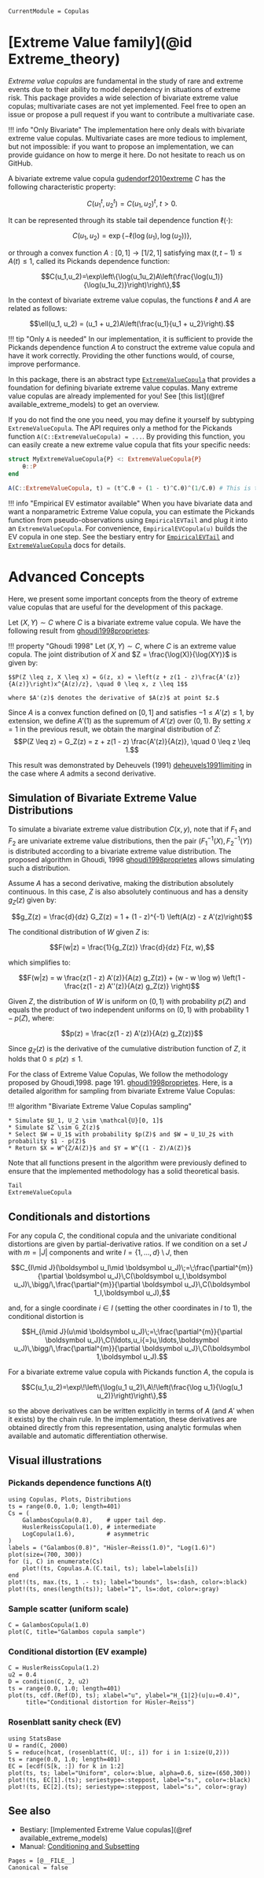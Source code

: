 ```@meta
CurrentModule = Copulas
```

# [Extreme Value family](@id Extreme_theory)

*Extreme value copulas* are fundamental in the study of rare and extreme events due to their ability to model dependency in situations of extreme risk. This package provides a wide selection of bivariate extreme value copulas; multivariate cases are not yet implemented. Feel free to open an issue or propose a pull request if you want to contribute a multivariate case. 

!!! info "Only Bivariate"
    The implementation here only deals with bivariate extreme value copulas. Multivariate cases are more tedious to implement, but not impossible: if you want to propose an implementation, we can provide guidance on how to merge it here. Do not hesitate to reach us on GitHub.

A bivariate extreme value copula [gudendorf2010extreme](@cite) $C$ has the following characteristic property:

$$C(u_1^t, u_2^t) = C(u_1, u_2)^t, \; t > 0.$$

It can be represented through its stable tail dependence function $\ell(\cdot)$:

$$C(u_1, u_2) = \exp\{-\ell(\log(u_1), \log(u_2))\},$$

or through a convex function $A: [0,1] \to [1/2, 1]$ satisfying $\max(t, t-1)\leq A(t) \leq 1,$ called its Pickands dependence function:

$$C(u_1,u_2)=\exp\left\{\log(u_1u_2)A\left(\frac{\log(u_1)}{\log(u_1u_2)}\right)\right\},$$

In the context of bivariate extreme value copulas, the functions $\ell$ and $A$ are related as follows:

$$\ell(u_1, u_2) = (u_1 + u_2)A\left(\frac{u_1}{u_1 + u_2}\right).$$

!!! tip "Only `A` is needed"
    In our implementation, it is sufficient to provide the Pickands dependence function $A$ to construct the extreme value copula and have it work correctly. Providing the other functions would, of course, improve performance.

In this package, there is an abstract type [`ExtremeValueCopula`](@ref) that provides a foundation for defining bivariate extreme value copulas. Many extreme value copulas are already implemented for you! See [this list](@ref available_extreme_models) to get an overview.

If you do not find the one you need, you may define it yourself by subtyping `ExtremeValueCopula`. The API requires only a method for the Pickands function `A(C::ExtremeValueCopula) = ...`. By providing this function, you can easily create a new extreme value copula that fits your specific needs:

```julia
struct MyExtremeValueCopula{P} <: ExtremeValueCopula{P}
    θ::P
end

A(C::ExtremeValueCopula, t) = (t^C.θ + (1 - t)^C.θ)^(1/C.θ) # This is the Pickands function of the Logistic (Gumbel) Copula
```

!!! info "Empirical EV estimator available"
    When you have bivariate data and want a nonparametric Extreme Value copula, you can estimate the Pickands function from pseudo-observations using `EmpiricalEVTail` and plug it into an `ExtremeValueCopula`. For convenience, `EmpiricalEVCopula(u)` builds the EV copula in one step. See the bestiary entry for [`EmpiricalEVTail`](@ref) and [`ExtremeValueCopula`](@ref) docs for details.

# Advanced Concepts

Here, we present some important concepts from the theory of extreme value copulas that are useful for the development of this package.

Let $(X,Y) \sim C$ where $C$ is a bivariate extreme value copula. We have the following result from [ghoudi1998proprietes](@cite):

!!! property "Ghoudi 1998"
    Let $(X, Y) \sim C$, where $C$ is an extreme value copula. The joint distribution of $X$ and $Z = \frac{\log(X)}{\log(XY)}$ is given by:

    $$P(Z \leq z, X \leq x) = G(z, x) = \left(z + z(1 - z)\frac{A'(z)}{A(z)}\right)x^{A(z)/z}, \quad 0 \leq x, z \leq 1$$

    where $A'(z)$ denotes the derivative of $A(z)$ at point $z.$

Since $A$ is a convex function defined on $[0, 1]$ and satisfies $-1 \leq A'(z) \leq 1$, by extension, we define $A'(1)$ as the supremum of $A'(z)$ over $(0, 1)$. By setting $x = 1$ in the previous result, we obtain the marginal distribution of $Z$:
$$P(Z \leq z) = G_Z(z) = z + z(1 - z) \frac{A'(z)}{A(z)}, \quad 0 \leq z \leq 1.$$

This result was demonstrated by Deheuvels (1991) [deheuvels1991limiting](@cite) in the case where $A$ admits a second derivative.


## Simulation of Bivariate Extreme Value Distributions

To simulate a bivariate extreme value distribution $C(x, y)$, note that if $F_1$ and $F_2$ are univariate extreme value distributions, then the pair $(F_1^{-1}(X), F_2^{-1}(Y))$ is distributed according to a bivariate extreme value distribution. The proposed algorithm in Ghoudi, 1998 [ghoudi1998proprietes](@cite) allows simulating such a distribution.

Assume $A$ has a second derivative, making the distribution absolutely continuous. In this case, $Z$ is also absolutely continuous and has a density $g_Z(z)$ given by:

$$g_Z(z) = \frac{d}{dz} G_Z(z) = 1 + (1 - z)^{-1} \left(A(z) - z A'(z)\right)$$

The conditional distribution of $W$ given $Z$ is:

$$F(w|z) = \frac{1}{g_Z(z)} \frac{d}{dz} F(z, w),$$ 

which simplifies to:

$$F(w|z) = w \frac{z(1 - z) A'(z)}{A(z) g_Z(z)} + (w - w \log w) \left(1 - \frac{z(1 - z) A''(z)}{A(z) g_Z(z)} \right)$$

Given $Z$, the distribution of $W$ is uniform on $(0, 1)$ with probability $p(Z)$ and equals the product of two independent uniforms on $(0, 1)$ with probability $1 - p(Z)$, where:

$$p(z) = \frac{z(1 - z) A'(z)}{A(z) g_Z(z)}$$

Since $g_Z(z)$ is the derivative of the cumulative distribution function of $Z$, it holds that $0 \leq p(z) \leq 1$.

For the class of Extreme Value Copulas, We follow the methodology proposed by Ghoudi,1998. page 191. [ghoudi1998proprietes](@cite). Here, is a detailed algorithm for sampling from bivariate Extreme Value Copulas:

!!! algorithm "Bivariate Extreme Value Copulas sampling"

    * Simulate $U_1, U_2 \sim \mathcal{U}[0, 1]$
    * Simulate $Z \sim G_Z(z)$
    * Select $W = U_1$ with probability $p(Z)$ and $W = U_1U_2$ with probability $1 - p(Z)$
    * Return $X = W^{Z/A(Z)}$ and $Y = W^{(1 - Z)/A(Z)}$  

Note that all functions present in the algorithm were previously defined to ensure that the implemented methodology has a solid theoretical basis.

```@docs
Tail
ExtremeValueCopula
```

## Conditionals and distortions

For any copula $C$, the conditional copula and the univariate conditional distortions are given by partial-derivative ratios. If we condition on a set $J$ with $m=|J|$ components and write $I=\{1,\dots,d\}\setminus J$, then

$$C_{I\mid J}(\boldsymbol u_I\mid \boldsymbol u_J)\;=\;\frac{\partial^{m}}{\partial \boldsymbol u_J}\,C(\boldsymbol u_I,\boldsymbol u_J)\,\bigg/\,\frac{\partial^{m}}{\partial \boldsymbol u_J}\,C(\boldsymbol 1_I,\boldsymbol u_J),$$

and, for a single coordinate $i\in I$ (setting the other coordinates in $I$ to 1), the conditional distortion is

$$H_{i\mid J}(u\mid \boldsymbol u_J)\;=\;\frac{\partial^{m}}{\partial \boldsymbol u_J}\,C(\ldots,u_i{=}u,\ldots,\boldsymbol u_J)\,\bigg/\,\frac{\partial^{m}}{\partial \boldsymbol u_J}\,C(\boldsymbol 1,\boldsymbol u_J).$$

For a bivariate extreme value copula with Pickands function $A$, the copula is

$$C(u_1,u_2)=\exp\!\left\{\log(u_1 u_2)\,A\!\left(\frac{\log u_1}{\log(u_1 u_2)}\right)\right\},$$

so the above derivatives can be written explicitly in terms of $A$ (and $A'$ when it exists) by the chain rule. In the implementation, these derivatives are obtained directly from this representation, using analytic formulas when available and automatic differentiation otherwise.

## Visual illustrations

### Pickands dependence functions A(t)

```@example 1
using Copulas, Plots, Distributions
ts = range(0.0, 1.0; length=401)
Cs = (
    GalambosCopula(0.8),    # upper tail dep.
    HuslerReissCopula(1.0), # intermediate
    LogCopula(1.6),         # asymmetric
)
labels = ("Galambos(0.8)", "Hüsler–Reiss(1.0)", "Log(1.6)")
plot(size=(700, 300))
for (i, C) in enumerate(Cs)
    plot!(ts, Copulas.A.(C.tail, ts); label=labels[i])
end
plot!(ts, max.(ts, 1 .- ts); label="bounds", ls=:dash, color=:black)
plot!(ts, ones(length(ts)); label="1", ls=:dot, color=:gray)
```

### Sample scatter (uniform scale)

```@example 1
C = GalambosCopula(1.0)
plot(C, title="Galambos copula sample")
```

### Conditional distortion (EV example)

```@example 1
C = HuslerReissCopula(1.2)
u2 = 0.4
D = condition(C, 2, u2)
ts = range(0.0, 1.0; length=401)
plot(ts, cdf.(Ref(D), ts); xlabel="u", ylabel="H_{1|2}(u|u₂=0.4)",
     title="Conditional distortion for Hüsler–Reiss")
```

### Rosenblatt sanity check (EV)

```@example 1
using StatsBase
U = rand(C, 2000)
S = reduce(hcat, (rosenblatt(C, U[:, i]) for i in 1:size(U,2)))
ts = range(0.0, 1.0; length=401)
EC = [ecdf(S[k, :]) for k in 1:2]
plot(ts, ts; label="Uniform", color=:blue, alpha=0.6, size=(650,300))
plot!(ts, EC[1].(ts); seriestype=:steppost, label="s₁", color=:black)
plot!(ts, EC[2].(ts); seriestype=:steppost, label="s₂", color=:gray)
```

## See also

- Bestiary: [Implemented Extreme Value copulas](@ref available_extreme_models)
- Manual: [Conditioning and Subsetting](@ref)

```@bibliography
Pages = [@__FILE__]
Canonical = false
```
